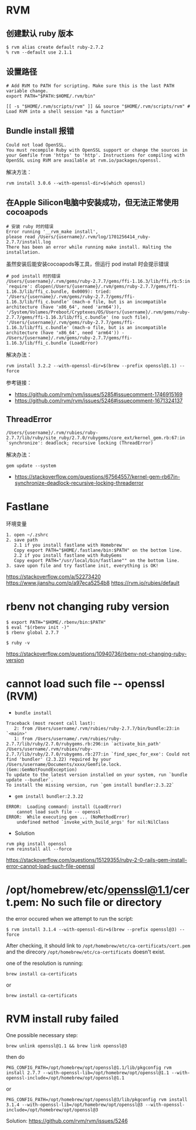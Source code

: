 # RVM

## 创建默认 ruby 版本

```
$ rvm alias create default ruby-2.7.2
% rvm --default use 2.1.1
```

## 设置路径

```
# Add RVM to PATH for scripting. Make sure this is the last PATH variable change.
export PATH="$PATH:$HOME/.rvm/bin"
```
```
[[ -s "$HOME/.rvm/scripts/rvm" ]] && source "$HOME/.rvm/scripts/rvm" # Load RVM into a shell session *as a function*
```

## Bundle install 报错

```
Could not load OpenSSL.
You must recompile Ruby with OpenSSL support or change the sources in your Gemfile from 'https' to 'http'. Instructions for compiling with OpenSSL using RVM are available at rvm.io/packages/openssl.
```
解决方法：
```
rvm install 3.0.6 --with-openssl-dir=$(which openssl)
```

## 在Apple Silicon电脑中安装成功，但无法正常使用 cocoapods

```
# 安装 ruby 时的错误
Error running '__rvm_make install',
please read /Users/{username}/.rvm/log/1701256414_ruby-2.7.7/install.log
There has been an error while running make install. Halting the installation.
```
虽然安装后能安装cocoapods等工具，但运行 pod install 时会提示错误

```
# pod install 时的错误
/Users/{username}/.rvm/gems/ruby-2.7.7/gems/ffi-1.16.3/lib/ffi.rb:5:in `require': dlopen(/Users/{username}/.rvm/gems/ruby-2.7.7/gems/ffi-1.16.3/lib/ffi_c.bundle, 0x0009): tried: '/Users/{username}/.rvm/gems/ruby-2.7.7/gems/ffi-1.16.3/lib/ffi_c.bundle' (mach-o file, but is an incompatible architecture (have 'x86_64', need 'arm64')), '/System/Volumes/Preboot/Cryptexes/OS/Users/{username}/.rvm/gems/ruby-2.7.7/gems/ffi-1.16.3/lib/ffi_c.bundle' (no such file), '/Users/{username}/.rvm/gems/ruby-2.7.7/gems/ffi-1.16.3/lib/ffi_c.bundle' (mach-o file, but is an incompatible architecture (have 'x86_64', need 'arm64')) - /Users/{username}/.rvm/gems/ruby-2.7.7/gems/ffi-1.16.3/lib/ffi_c.bundle (LoadError)
```

解决办法：
```
rvm install 3.2.2 --with-openssl-dir=$(brew --prefix openssl@1.1) --force
```
参考链接：
* https://github.com/rvm/rvm/issues/5285#issuecomment-1746915169
* https://github.com/rvm/rvm/issues/5246#issuecomment-1671324137

## ThreadError
```
/Users/{username}/.rvm/rubies/ruby-2.7.7/lib/ruby/site_ruby/2.7.0/rubygems/core_ext/kernel_gem.rb:67:in `synchronize': deadlock; recursive locking (ThreadError)
```
解决办法：
```
gem update --system
```
* https://stackoverflow.com/questions/67564557/kernel-gem-rb67in-synchronize-deadlock-recursive-locking-threaderror

# Fastlane

环境变量

```
1. open ~/.zshrc
2. save path
   2.1 if you install fastlane with Homebrew
   Copy export PATH="$HOME/.fastlane/bin:$PATH" on the bottom line.
   2.2 if you install fastlane with RubyGems
   Copy export PATH="/usr/local/bin/fastlane"" on the bottom line.
3. save upon file and try fastlane init, everything is OK!
```

https://stackoverflow.com/a/52273420
https://www.jianshu.com/p/a97eca5254b8
https://rvm.io/rubies/default

# rbenv not changing ruby version

```
$ export PATH="$HOME/.rbenv/bin:$PATH"
$ eval "$(rbenv init -)"
$ rbenv global 2.7.7

$ ruby -v
```
https://stackoverflow.com/questions/10940736/rbenv-not-changing-ruby-version

# cannot load such file -- openssl (RVM)

* `bundle install`
```
Traceback (most recent call last):
   2: from /Users/username/.rvm/rubies/ruby-2.7.7/bin/bundle:23:in `<main>'
   1: from /Users/username/.rvm/rubies/ruby-2.7.7/lib/ruby/2.7.0/rubygems.rb:296:in `activate_bin_path'
/Users/username/.rvm/rubies/ruby-2.7.7/lib/ruby/2.7.0/rubygems.rb:277:in `find_spec_for_exe': Could not find 'bundler' (2.3.22) required by your /Users/username/Documents/xxxx/Gemfile.lock. (Gem::GemNotFoundException)
To update to the latest version installed on your system, run `bundle update --bundler`.
To install the missing version, run `gem install bundler:2.3.22`
```
* `gem install bundler:2.3.22`
```
ERROR:  Loading command: install (LoadError)
	cannot load such file -- openssl
ERROR:  While executing gem ... (NoMethodError)
    undefined method `invoke_with_build_args' for nil:NilClass
```
* Solution
```
rvm pkg install openssl
rvm reinstall all --force
```

https://stackoverflow.com/questions/15129355/ruby-2-0-rails-gem-install-error-cannot-load-such-file-openssl

# /opt/homebrew/etc/openssl@1.1/cert.pem: No such file or directory

the error occured when we attempt to run the script:

```
$ rvm install 3.1.4 --with-openssl-dir=$(brew --prefix openssl@3) --force
```
After checking, it should link to `/opt/homebrew/etc/ca-certificats/cert.pem` and the direcory `/opt/homebrew/etc/ca-certificats` doesn't exist.

one of the resolution is running:

```
brew install ca-certificats
```
or
```
brew install ca-certificats
```

# RVM install ruby failed

One possible necessary step:

```
brew unlink openssl@1.1 && brew link openssl@3
```

then do
```
PKG_CONFIG_PATH=/opt/homebrew/opt/openssl@1.1/lib/pkgconfig rvm install 2.7.7 --with-openssl-lib=/opt/homebrew/opt/openssl@1.1 --with-openssl-include=/opt/homebrew/opt/openssl@1.1
```
or 
```
PKG_CONFIG_PATH=/opt/homebrew/opt/openssl@3/lib/pkgconfig rvm install 3.1.4 --with-openssl-lib=/opt/homebrew/opt/openssl@3 --with-openssl-include=/opt/homebrew/opt/openssl@3
```

Solution: https://github.com/rvm/rvm/issues/5246
